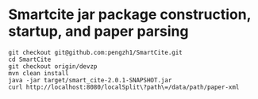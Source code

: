 # Smartcite jar package construction, startup, and paper parsing
```shell
git checkout git@github.com:pengzh1/SmartCite.git
cd SmartCite
git checkout origin/devzp
mvn clean install
java -jar target/smart_cite-2.0.1-SNAPSHOT.jar
curl http://localhost:8080/localSplit\?path\=/data/path/paper-xml
```
